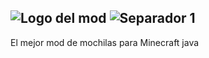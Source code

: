 ![Logo del mod](https://cdn.discordapp.com/attachments/1160262947436777503/1160523948048519218/modrinth_banner_1.png)
![Separador 1](https://cdn.discordapp.com/attachments/1160262947436777503/1160524668323778620/modrinth_banner_2.png)
------------------------------------------------------------------------------------------------------------------

El mejor mod de mochilas para Minecraft java
